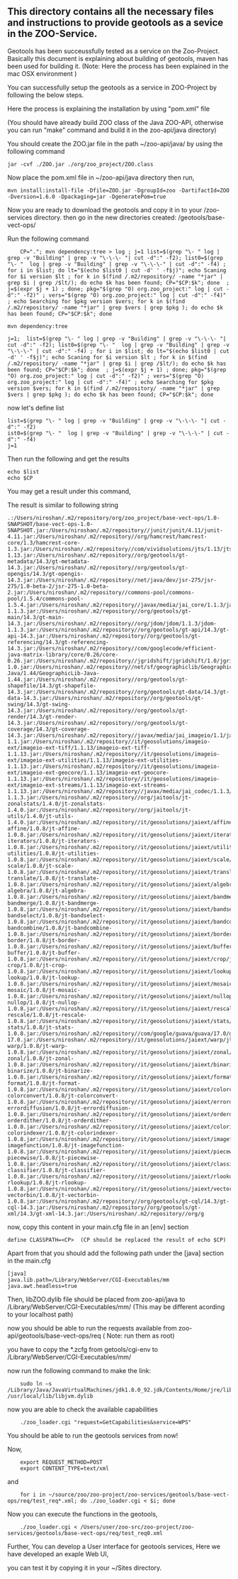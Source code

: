 ## This directory contains all the necessary files and instructions to provide geotools as a sevice in the ZOO-Service.  

Geotools has been succeussfully tested as a service on the Zoo-Project.
Basically this document is explaining about building of geotools, maven has been used for building it. 
(Note: Here the process has been explained in the mac OSX environment )


You can successfully setup the geotools as a service in ZOO-Project by following the below steps. 

Here the process is explaining the installation by using "pom.xml" file 

(You should have already build  ZOO class of the Java ZOO-API, otherwise you can run "make" command and build it in the zoo-api/java directory)

You should create the ZOO.jar file in the  path ~/zoo-api/java/  by using the following command 
```	
jar -cvf ./ZOO.jar ./org/zoo_project/ZOO.class
```

Now place the pom.xml file in ~/zoo-api/java  directory 
then run,
``` 
mvn install:install-file -Dfile=ZOO.jar -DgroupId=zoo -DartifactId=ZOO -Dversion=1.6.0 -Dpackaging=jar -DgeneratePom=true
```	

Now you are ready to download the geotools and copy it in to your /zoo-services directory.
then go in the new directories created: /geotools/base-vect-ops/

Run the following command
``` 
 	CP="."; mvn dependency:tree > log ; j=1 list=$(grep "\- " log | grep -v "Building" | grep -v "\-\-\- "| cut -d":" -f2); list0=$(grep "\- "  log | grep -v "Building" | grep -v "\-\-\-" | cut -d":" -f4) ; for i in $list; do lt="$(echo $list0 | cut -d' ' -f$j)"; echo Scaning for $i version $lt ; for k in $(find /.m2/repository/ -name "*jar" | grep $i | grep /$lt/); do echo $k has been found; CP="$CP:$k"; done  ; j=$(expr $j + 1) ; done; pkg="$(grep "O) org.zoo_project:" log | cut -d":" -f2)" ; vers="$(grep "O) org.zoo_project:" log | cut -d":" -f4)" ; echo Searching for $pkg version $vers; for k in $(find /.m2/repository/ -name "*jar" | grep $vers | grep $pkg ); do echo $k has been found; CP="$CP:$k"; done

```
``` 	
mvn dependency:tree
```
``` 	
j=1;  list=$(grep "\- " log | grep -v "Building" | grep -v "\-\-\- "| cut -d":" -f2); list0=$(grep "\- "  log | grep -v "Building" | grep -v "\-\-\-" | cut -d":" -f4) ; for i in $list; do lt="$(echo $list0 | cut -d' ' -f$j)"; echo Scaning for $i version $lt ; for k in $(find /.m2/repository/ -name "*jar" | grep $i | grep /$lt/); do echo $k has been found; CP="$CP:$k"; done  ; j=$(expr $j + 1) ; done; pkg="$(grep "O) org.zoo_project:" log | cut -d":" -f2)" ; vers="$(grep "O) org.zoo_project:" log | cut -d":" -f4)" ; echo Searching for $pkg version $vers; for k in $(find /.m2/repository/ -name "*jar" | grep $vers | grep $pkg ); do echo $k has been found; CP="$CP:$k"; done
```	
now let's define list
```	
list=$(grep "\- " log | grep -v "Building" | grep -v "\-\-\- "| cut -d":" -f2)
ist0=$(grep "\- "  log | grep -v "Building" | grep -v "\-\-\-" | cut -d":" -f4)
j=1
```
Then run the following and get the results 
```	
echo $list
echo $CP
```
You may get a result under this command,

The result is similar to following string 
```
.:/Users/niroshan/.m2/repository/org/zoo_project/base-vect-ops/1.0-SNAPSHOT/base-vect-ops-1.0-SNAPSHOT.jar:/Users/niroshan/.m2/repository//junit/junit/4.11/junit-4.11.jar:/Users/niroshan/.m2/repository//org/hamcrest/hamcrest-core/1.3/hamcrest-core-1.3.jar:/Users/niroshan/.m2/repository//com/vividsolutions/jts/1.13/jts-1.13.jar:/Users/niroshan/.m2/repository//org/geotools/gt-metadata/14.3/gt-metadata-14.3.jar:/Users/niroshan/.m2/repository//org/geotools/gt-opengis/14.3/gt-opengis-14.3.jar:/Users/niroshan/.m2/repository//net/java/dev/jsr-275/jsr-275/1.0-beta-2/jsr-275-1.0-beta-2.jar:/Users/niroshan/.m2/repository//commons-pool/commons-pool/1.5.4/commons-pool-1.5.4.jar:/Users/niroshan/.m2/repository//javax/media/jai_core/1.1.3/jai_core-1.1.3.jar:/Users/niroshan/.m2/repository//org/geotools/gt-main/14.3/gt-main-14.3.jar:/Users/niroshan/.m2/repository//org/jdom/jdom/1.1.3/jdom-1.1.3.jar:/Users/niroshan/.m2/repository//org/geotools/gt-api/14.3/gt-api-14.3.jar:/Users/niroshan/.m2/repository//org/geotools/gt-referencing/14.3/gt-referencing-14.3.jar:/Users/niroshan/.m2/repository//com/googlecode/efficient-java-matrix-library/core/0.26/core-0.26.jar:/Users/niroshan/.m2/repository//jgridshift/jgridshift/1.0/jgridshift-1.0.jar:/Users/niroshan/.m2/repository//net/sf/geographiclib/GeographicLib-Java/1.44/GeographicLib-Java-1.44.jar:/Users/niroshan/.m2/repository//org/geotools/gt-shapefile/14.3/gt-shapefile-14.3.jar:/Users/niroshan/.m2/repository//org/geotools/gt-data/14.3/gt-data-14.3.jar:/Users/niroshan/.m2/repository//org/geotools/gt-swing/14.3/gt-swing-14.3.jar:/Users/niroshan/.m2/repository//org/geotools/gt-render/14.3/gt-render-14.3.jar:/Users/niroshan/.m2/repository//org/geotools/gt-coverage/14.3/gt-coverage-14.3.jar:/Users/niroshan/.m2/repository//javax/media/jai_imageio/1.1/jai_imageio-1.1.jar:/Users/niroshan/.m2/repository//it/geosolutions/imageio-ext/imageio-ext-tiff/1.1.13/imageio-ext-tiff-1.1.13.jar:/Users/niroshan/.m2/repository//it/geosolutions/imageio-ext/imageio-ext-utilities/1.1.13/imageio-ext-utilities-1.1.13.jar:/Users/niroshan/.m2/repository//it/geosolutions/imageio-ext/imageio-ext-geocore/1.1.13/imageio-ext-geocore-1.1.13.jar:/Users/niroshan/.m2/repository//it/geosolutions/imageio-ext/imageio-ext-streams/1.1.13/imageio-ext-streams-1.1.13.jar:/Users/niroshan/.m2/repository//javax/media/jai_codec/1.1.3/jai_codec-1.1.3.jar:/Users/niroshan/.m2/repository//org/jaitools/jt-zonalstats/1.4.0/jt-zonalstats-1.4.0.jar:/Users/niroshan/.m2/repository//org/jaitools/jt-utils/1.4.0/jt-utils-1.4.0.jar:/Users/niroshan/.m2/repository//it/geosolutions/jaiext/affine/jt-affine/1.0.8/jt-affine-1.0.8.jar:/Users/niroshan/.m2/repository//it/geosolutions/jaiext/iterators/jt-iterators/1.0.8/jt-iterators-1.0.8.jar:/Users/niroshan/.m2/repository//it/geosolutions/jaiext/utilities/jt-utilities/1.0.8/jt-utilities-1.0.8.jar:/Users/niroshan/.m2/repository//it/geosolutions/jaiext/scale/jt-scale/1.0.8/jt-scale-1.0.8.jar:/Users/niroshan/.m2/repository//it/geosolutions/jaiext/translate/jt-translate/1.0.8/jt-translate-1.0.8.jar:/Users/niroshan/.m2/repository//it/geosolutions/jaiext/algebra/jt-algebra/1.0.8/jt-algebra-1.0.8.jar:/Users/niroshan/.m2/repository//it/geosolutions/jaiext/bandmerge/jt-bandmerge/1.0.8/jt-bandmerge-1.0.8.jar:/Users/niroshan/.m2/repository//it/geosolutions/jaiext/bandselect/jt-bandselect/1.0.8/jt-bandselect-1.0.8.jar:/Users/niroshan/.m2/repository//it/geosolutions/jaiext/bandcombine/jt-bandcombine/1.0.8/jt-bandcombine-1.0.8.jar:/Users/niroshan/.m2/repository//it/geosolutions/jaiext/border/jt-border/1.0.8/jt-border-1.0.8.jar:/Users/niroshan/.m2/repository//it/geosolutions/jaiext/buffer/jt-buffer/1.0.8/jt-buffer-1.0.8.jar:/Users/niroshan/.m2/repository//it/geosolutions/jaiext/crop/jt-crop/1.0.8/jt-crop-1.0.8.jar:/Users/niroshan/.m2/repository//it/geosolutions/jaiext/lookup/jt-lookup/1.0.8/jt-lookup-1.0.8.jar:/Users/niroshan/.m2/repository//it/geosolutions/jaiext/mosaic/jt-mosaic/1.0.8/jt-mosaic-1.0.8.jar:/Users/niroshan/.m2/repository//it/geosolutions/jaiext/nullop/jt-nullop/1.0.8/jt-nullop-1.0.8.jar:/Users/niroshan/.m2/repository//it/geosolutions/jaiext/rescale/jt-rescale/1.0.8/jt-rescale-1.0.8.jar:/Users/niroshan/.m2/repository//it/geosolutions/jaiext/stats/jt-stats/1.0.8/jt-stats-1.0.8.jar:/Users/niroshan/.m2/repository//com/google/guava/guava/17.0/guava-17.0.jar:/Users/niroshan/.m2/repository//it/geosolutions/jaiext/warp/jt-warp/1.0.8/jt-warp-1.0.8.jar:/Users/niroshan/.m2/repository//it/geosolutions/jaiext/zonal/jt-zonal/1.0.8/jt-zonal-1.0.8.jar:/Users/niroshan/.m2/repository//it/geosolutions/jaiext/binarize/jt-binarize/1.0.8/jt-binarize-1.0.8.jar:/Users/niroshan/.m2/repository//it/geosolutions/jaiext/format/jt-format/1.0.8/jt-format-1.0.8.jar:/Users/niroshan/.m2/repository//it/geosolutions/jaiext/colorconvert/jt-colorconvert/1.0.8/jt-colorconvert-1.0.8.jar:/Users/niroshan/.m2/repository//it/geosolutions/jaiext/errordiffusion/jt-errordiffusion/1.0.8/jt-errordiffusion-1.0.8.jar:/Users/niroshan/.m2/repository//it/geosolutions/jaiext/orderdither/jt-orderdither/1.0.8/jt-orderdither-1.0.8.jar:/Users/niroshan/.m2/repository//it/geosolutions/jaiext/colorindexer/jt-colorindexer/1.0.8/jt-colorindexer-1.0.8.jar:/Users/niroshan/.m2/repository//it/geosolutions/jaiext/imagefunction/jt-imagefunction/1.0.8/jt-imagefunction-1.0.8.jar:/Users/niroshan/.m2/repository//it/geosolutions/jaiext/piecewise/jt-piecewise/1.0.8/jt-piecewise-1.0.8.jar:/Users/niroshan/.m2/repository//it/geosolutions/jaiext/classifier/jt-classifier/1.0.8/jt-classifier-1.0.8.jar:/Users/niroshan/.m2/repository//it/geosolutions/jaiext/rlookup/jt-rlookup/1.0.8/jt-rlookup-1.0.8.jar:/Users/niroshan/.m2/repository//it/geosolutions/jaiext/vectorbin/jt-vectorbin/1.0.8/jt-vectorbin-1.0.8.jar:/Users/niroshan/.m2/repository//org/geotools/gt-cql/14.3/gt-cql-14.3.jar:/Users/niroshan/.m2/repository//org/geotools/gt-xml/14.3/gt-xml-14.3.jar:/Users/niroshan/.m2/repository//org/g
```
	
now, copy this content in your main.cfg file in an [env] section 

	define CLASSPATH=<CP>  (CP should be replaced the result of echo $CP)

Apart from that you should add the following path under the [java] section in the main.cfg
```
[java]
java.lib.path=/Library/WebServer/CGI-Executables/mm
java.awt.headless=true
```

Then, libZOO.dylib file should be placed from zoo-api/java to /Library/WebServer/CGI-Executables/mm/ (This may be different acording to your localhost path)

now you should be able to run the requests available from zoo-api/geotools/base-vect-ops/req
( Note: run them as root)
	
you have to copy the *.zcfg from getools/cgi-env to  /Library/WebServer/CGI-Executables/mm/

now run the following command to make the link:
```
	sudo ln –s /Library/Java/JavaVirtualMachines/jdk1.8.0_92.jdk/Contents/Home/jre/lib/server/libjvm.dylib /usr/local/lib/libjvm.dylib
```

now you are able to check the available capabilities 
```
	./zoo_loader.cgi "request=GetCapabilities&service=WPS"
```
You should be able to run the geotools services from now! 

Now,
``` 
	export REQUEST_METHOD=POST
	export CONTENT_TYPE=text/xml
```	
and 
```
	for i in ~/source/zoo/zoo-project/zoo-services/geotools/base-vect-ops/req/test_req*.xml; do ./zoo_loader.cgi < $i; done
```
Now you can execute the functions in the geotools, 
```
	./zoo_loader.cgi < /Users/user/zoo-src/zoo-project/zoo-services/geotools/base-vect-ops/req/test_req0.xml 
```

Further, You can develop a User interface for geotools services, Here we have developed an exaple Web UI, 

you can test it by copying it in your ~/Sites directory. 







	
	
	



